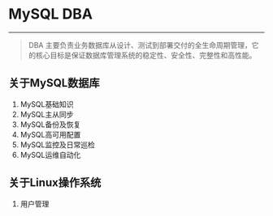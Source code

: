 # MySQL DBA

___

> DBA 主要负责业务数据库从设计、测试到部署交付的全生命周期管理，它的核心目标是保证数据库管理系统的稳定性、安全性、完整性和高性能。

## 关于MySQL数据库

1. MySQL基础知识
2. MySQL主从同步
3. MySQL备份及恢复
4. MySQL高可用配置
5. MySQL监控及日常巡检
6. MySQL运维自动化

## 关于Linux操作系统

1. 用户管理
